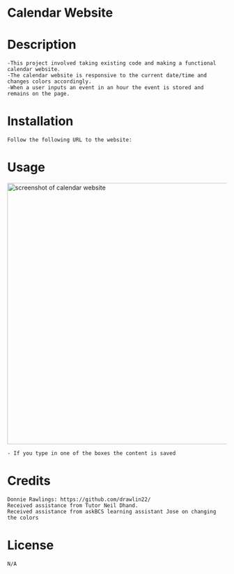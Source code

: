 # Calendar Website

# Description
    -This project involved taking existing code and making a functional calendar website.
    -The calendar website is responsive to the current date/time and changes colors accordingly.
    -When a user inputs an event in an hour the event is stored and remains on the page.
    
    
# Installation

    Follow the following URL to the website:
    
# Usage
<img src="" alt="screenshot of calendar website" width="600px" />
   
    - If you type in one of the boxes the content is saved

# Credits
    Donnie Rawlings: https://github.com/drawlin22/
    Received assistance from Tutor Neil Dhand.
    Received assistance from askBCS learning assistant Jose on changing the colors


# License
    N/A

